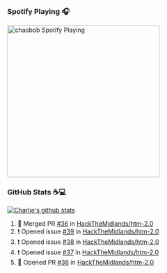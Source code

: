 ### Spotify Playing 🎧

[<img src="https://novatorem.chasbob.vercel.app/api/spotify" alt="chasbob Spotify Playing" width="350" />](https://open.spotify.com/user/charlie2026)

### GitHub Stats :coffee::computer:

[![Charlie's github stats](https://github-readme-stats-six-tau.vercel.app/api?username=chasbob&count_private=true&hide_rank=true&hide=stars&hide_title=true)](https://github.com/anuraghazra/github-readme-stats)

<!--START_SECTION:activity-->
1. 🎉 Merged PR [#36](https://github.com/HackTheMidlands/htm-2.0/pull/36) in [HackTheMidlands/htm-2.0](https://github.com/HackTheMidlands/htm-2.0)
2. ❗️ Opened issue [#39](https://github.com/HackTheMidlands/htm-2.0/issues/39) in [HackTheMidlands/htm-2.0](https://github.com/HackTheMidlands/htm-2.0)
3. ❗️ Opened issue [#38](https://github.com/HackTheMidlands/htm-2.0/issues/38) in [HackTheMidlands/htm-2.0](https://github.com/HackTheMidlands/htm-2.0)
4. ❗️ Opened issue [#37](https://github.com/HackTheMidlands/htm-2.0/issues/37) in [HackTheMidlands/htm-2.0](https://github.com/HackTheMidlands/htm-2.0)
5. 💪 Opened PR [#36](https://github.com/HackTheMidlands/htm-2.0/pull/36) in [HackTheMidlands/htm-2.0](https://github.com/HackTheMidlands/htm-2.0)
<!--END_SECTION:activity-->
